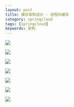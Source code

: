 ```yaml
---
layout: post
title: 缓存架构设计 - 进程内缓存
category: springcloud
tags: [springcloud]
keywords: 架构
---
```


![](https://ziyekudeng.github.io/assets/images/2019/0212/in-process-cache/1.png)

![](https://ziyekudeng.github.io/assets/images/2019/0212/in-process-cache/2.png)

![](https://ziyekudeng.github.io/assets/images/2019/0212/in-process-cache/3.png)

![](https://ziyekudeng.github.io/assets/images/2019/0212/in-process-cache/4.png)

![](https://ziyekudeng.github.io/assets/images/2019/0212/in-process-cache/5.png)

![](https://ziyekudeng.github.io/assets/images/2019/0212/in-process-cache/6.png)

![](https://ziyekudeng.github.io/assets/images/2019/0212/in-process-cache/7.png)
